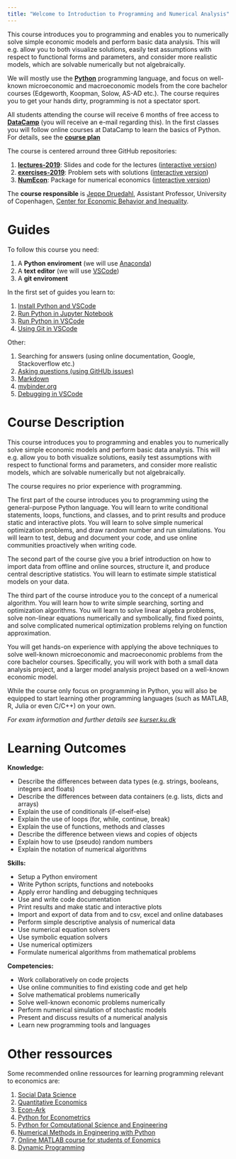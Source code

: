 ```yaml
---
title: "Welcome to Introduction to Programming and Numerical Analysis"
---
```


This course introduces you to programming and enables you to numerically solve simple economic models and perform basic data analysis. This will e.g. allow you to both visualize solutions, easily test assumptions with respect to functional forms and parameters, and consider more realistic models, which are solvable numerically but not algebraically. 

We will mostly use the **[Python](https://www.python.org/)** programming language, and focus on well-known  microeconomic and macroeconomic models from the core bachelor courses (Edgeworth, Koopman, Solow, AS-AD etc.). The course requires you to get your hands dirty, programming is not a spectator sport.

All students attending the course will receive 6 months of free access to **[DataCamp](https://www.datacamp.com/home)** (you will receive an e-mail regarding this). In the first classes you will follow online courses at DataCamp to learn the basics of Python. For details, see the **[course plan](/course-plan/)**  

The course is centered arround three GitHub repositories:

1. **[lectures-2019](https://github.com/NumEconCopenhagen/lectures-2019)**: Slides and code for the lectures ([interactive version](https://mybinder.org/v2/gh/NumEconCopenhagen/lectures-2019/master))
2. **[exercises-2019](https://github.com/NumEconCopenhagen/exercises-2019)**: Problem sets with solutions ([interactive version](https://mybinder.org/v2/gh/NumEconCopenhagen/exercises-2019/master))
3. **[NumEcon](https://github.com/NumEconCopenhagen/numecon)**: Package for numerical economics ([interactive version](https://mybinder.org/v2/gh/NumEconCopenhagen/NumEcon/master))

The **course responsible** is [Jeppe Druedahl](http://web.econ.ku.dk/druedahl/), Assistant Professor, University of Copenhagen, [Center for Economic Behavior and Inequality](https://www.econ.ku.dk/cebi). 

# Guides

To follow this course you need:

1. A **Python enviroment** (we will use [Anaconda](https://www.anaconda.com))
2. A **text editor** (we will use [VSCode](https://code.visualstudio.com/))
3. A **git enviroment**

In the first set of guides you learn to:

1. [Install Python and VSCode](/guides/python-setup)
2. [Run Python in Jupyter Notebook](/guides/jupyter-notebook)
3. [Run Python in VSCode](/guides/vscode-basics)
4. [Using Git in VSCode](/guides/vscode-git)

Other:

1. Searching for answers (using online documentation, Google, Stackoverflow etc.)
2. [Asking questions (using GitHUb issues)](/guides/github-issues)
3. [Markdown](/guides/markdown-basics)
4. [mybinder.org](/guides/mybinder-basics)
5. [Debugging in VSCode](/guides/vscode-debug)

# Course Description

This course introduces you to programming and enables you to numerically solve simple economic models and perform basic data analysis. This will e.g. allow you to both visualize solutions, easily test assumptions with respect to functional forms and parameters, and consider more realistic models, which are solvable numerically but not algebraically. 

The course requires no prior experience with programming.

The first part of the course introduces you to programming using the general-purpose Python language. You will learn to write conditional statements, loops, functions, and classes, and to print results and produce static and interactive plots. You will learn to solve simple numerical optimization problems, and draw random number and run simulations. You will learn to test, debug and document your code, and use online communities proactively when writing code. 

The second part of the course give you a brief introduction on how to import data from offline and online sources, structure it, and produce central descriptive statistics. You will learn to estimate simple statistical models on your data.

The third part of the course introduce you to the concept of a numerical algorithm. You will learn how to write simple searching, sorting and optimization algorithms. You will learn to solve linear algebra problems, solve non-linear equations numerically and symbolically, find fixed points, and solve complicated numerical optimization problems relying on function approximation.

You will get hands-on experience with applying the above techniques to solve well-known microeconomic and macroeconomic problems from the core bachelor courses. Specifically, you will work with both a small data analysis project, and a larger model analysis project based on a well-known economic model.

While the course only focus on programming in Python, you will also be equipped to start learning other programming languages (such as MATLAB, R, Julia or even C/C++) on your own.

*For exam information and further details see [kurser.ku.dk](http://kurser.ku.dk/course/a%C3%98ka08232u/2018-2019)*

# Learning Outcomes

**Knowledge:**

* Describe the differences between data types (e.g.  strings, booleans, integers and floats)
* Describe the differences between data containers (e.g. lists, dicts and arrays)
* Explain the use of conditionals (if-elseif-else)
* Explain the use of loops (for, while, continue, break)
* Explain the use of functions, methods and classes
* Describe the difference between views and copies of objects
* Explain how to use (pseudo) random numbers
* Explain the notation of numerical algorithms

**Skills:**

* Setup a Python enviroment
* Write Python scripts, functions and notebooks
* Apply error handling and debugging techniques
* Use and write code documentation
* Print results and make static and interactive plots
* Import and export of data from and to csv, excel and online databases
* Perform simple descriptive analysis  of numerical data
* Use numerical equation solvers
* Use symbolic equation solvers
* Use numerical optimizers
* Formulate numerical algorithms from mathematical problems

**Competencies:**

* Work collaboratively on code projects
* Use online communities to find existing code and get help
* Solve mathematical problems numerically
* Solve well-known economic problems numerically
* Perform numerical simulation of stochastic models
* Present and discuss results of a numerical analysis
* Learn new programming tools and languages

# Other ressources

Some recommended online ressources for learning programming relevant to economics are:

1. [Social Data Science](https://abjer.github.io/sds/)
2. [Quantitative Economics](https://lectures.quantecon.org/)
3. [Econ-Ark](https://econ-ark.org/)
4. [Python for Econometrics](https://www.kevinsheppard.com/Python_for_Econometrics)
5. [Python for Computational Science and Engineering](http://www.southampton.ac.uk/~fangohr/training/python/pdfs/Python-for-Computational-Science-and-Engineering.pdf)
6. [Numerical Methods in Engineering with Python](https://doc.lagout.org/programmation/python/Numerical%20Methods%20in%20Engineering%20with%20Python%203%20%5BKiusalaas%202011-02-21%5D.pdf)
7. [Online MATLAB course for students of Eonomics](https://absalon.ku.dk/courses/25988/pages/online-matlab-course-for-students-of-economics)
8. [Dynamic Programming](https://absalon.ku.dk/courses/25988)
